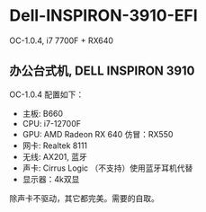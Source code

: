 # Dell-INSPIRON-3910-EFI

OC-1.0.4, i7 7700F + RX640

## 办公台式机, DELL INSPIRON 3910
OC-1.0.4
配置如下：
- 主板:  B660
- CPU:  i7-12700F
- GPU:  AMD Radeon RX 640 仿冒：RX550 
- 网卡:  Realtek 8111
- 无线:  AX201, 蓝牙
- 声卡:  Cirrus Logic （不支持）使用蓝牙耳机代替
- 显示器：4k双显

除声卡不驱动，其它都完美。需要的自取。
